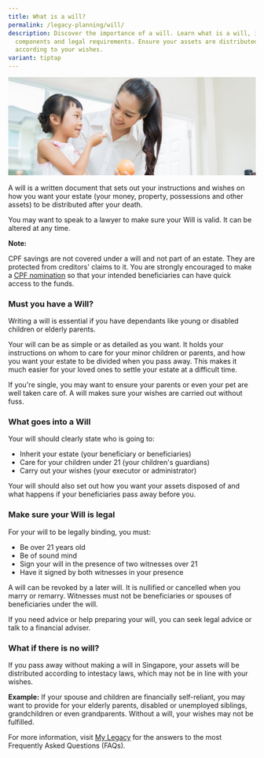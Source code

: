 ```yaml
---
title: What is a will?
permalink: /legacy-planning/will/
description: Discover the importance of a will. Learn what is a will, its
  components and legal requirements. Ensure your assets are distributed
  according to your wishes.
variant: tiptap
---
```

![](/images/critical-illness-insurance.jfif)

A will is a written document that sets out your instructions and wishes on how you want your estate (your money, property, possessions and other assets) to be distributed after your death.

You may want to speak to a lawyer to make sure your Will is valid. It can be altered at any time.

**Note:**

CPF savings are not covered under a will and not part of an estate. They are protected from creditors' claims to it. You are strongly encouraged to make a [CPF nomination](https://www.cpf.gov.sg/Members/Schemes/schemes/other-matters/cpf-nomination-scheme) so that your intended beneficiaries can have quick access to the funds.

### Must you have a Will?
Writing a will is essential if you have dependants like young or disabled children or elderly parents.

Your will can be as simple or as detailed as you want. It holds your instructions on whom to care for your minor children or parents, and how you want your estate to be divided when you pass away. This makes it much easier for your loved ones to settle your estate at a difficult time.

If you're single, you may want to ensure your parents or even your pet are well taken care of. A will makes sure your wishes are carried out without fuss.

### What goes into a Will
Your will should clearly state who is going to:

*   Inherit your estate (your beneficiary or beneficiaries)
*   Care for your children under 21 (your children's guardians)
*   Carry out your wishes (your executor or administrator)

Your will should also set out how you want your assets disposed of and what happens if your beneficiaries pass away before you.

### Make sure your Will is legal
For your will to be legally binding, you must:

*   Be over 21 years old
*   Be of sound mind
*   Sign your will in the presence of two witnesses over 21
*   Have it signed by both witnesses in your presence

A will can be revoked by a later will. It is nullified or cancelled when you marry or remarry. Witnesses must not be beneficiaries or spouses of beneficiaries under the will.

If you need advice or help preparing your will, you can seek legal advice or talk to a financial adviser.

### What if there is no will?

If you pass away without making a will in Singapore, your assets will be distributed according to intestacy laws, which may not be in line with your wishes.

**Example:**
If your spouse and children are financially self-reliant, you may want to provide for your elderly parents, disabled or unemployed siblings, grandchildren or even grandparents. Without a will, your wishes may not be fulfilled.

For more information, visit [My Legacy](https://www.mylegacy.gov.sg/frequently-asked-questions#making-a-will) for the answers to the most Frequently Asked Questions (FAQs).